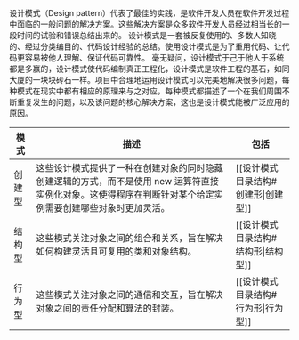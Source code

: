 设计模式（Design pattern）代表了最佳的实践，是软件开发人员在软件开发过程中面临的一般问题的解决方案。这些解决方案是众多软件开发人员经过相当长的一段时间的试验和错误总结出来的。
设计模式是一套被反复使用的、多数人知晓的、经过分类编目的、代码设计经验的总结。使用设计模式是为了重用代码、让代码更容易被他人理解、保证代码可靠性。 毫无疑问，设计模式于己于他人于系统都是多赢的，设计模式使代码编制真正工程化，设计模式是软件工程的基石，如同大厦的一块块砖石一样。项目中合理地运用设计模式可以完美地解决很多问题，每种模式在现实中都有相应的原理来与之对应，每种模式都描述了一个在我们周围不断重复发生的问题，以及该问题的核心解决方案，这也是设计模式能被广泛应用的原因。

| 模式  | 描述                                                                               | 包括                    |
| --- | -------------------------------------------------------------------------------- | --------------------- |
| 创建型 | 这些设计模式提供了一种在创建对象的同时隐藏创建逻辑的方式，而不是使用 new 运算符直接实例化对象。这使得程序在判断针对某个给定实例需要创建哪些对象时更加灵活。 | [[设计模式目录结构#创建形\|创建型]] |
| 结构型 | 这些模式关注对象之间的组合和关系，旨在解决如何构建灵活且可复用的类和对象结构。                                          | [[设计模式目录结构#结构形\|结构型]] |
| 行为型 | 这些模式关注对象之间的通信和交互，旨在解决对象之间的责任分配和算法的封装。                                            | [[设计模式目录结构#行为形\|行为型]] |
